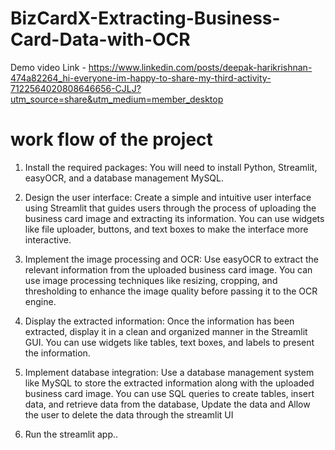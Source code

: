 # BizCardX-Extracting-Business-Card-Data-with-OCR

 Demo video Link - https://www.linkedin.com/posts/deepak-harikrishnan-474a82264_hi-everyone-im-happy-to-share-my-third-activity-7122564020808646656-CJLJ?utm_source=share&utm_medium=member_desktop

# work flow of the project
1. Install the required packages: You will need to install Python, Streamlit,
easyOCR, and a database management MySQL.
2. Design the user interface: Create a simple and intuitive user interface using
Streamlit that guides users through the process of uploading the business
card image and extracting its information. You can use widgets like file
uploader, buttons, and text boxes to make the interface more interactive.

3. Implement the image processing and OCR: Use easyOCR to extract the
relevant information from the uploaded business card image. You can use
image processing techniques like resizing, cropping, and thresholding to
enhance the image quality before passing it to the OCR engine.
4. Display the extracted information: Once the information has been extracted,
display it in a clean and organized manner in the Streamlit GUI. You can use
widgets like tables, text boxes, and labels to present the information.
5. Implement database integration: Use a database management system like
MySQL to store the extracted information along with the uploaded
business card image. You can use SQL queries to create tables, insert data,
and retrieve data from the database, Update the data and Allow the user to
delete the data through the streamlit UI
6. Run the streamlit app..
